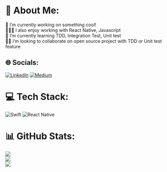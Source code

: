 # 💫 About Me:
🔭 I’m currently working on something cool!<br>👨🏻‍💻 I also enjoy working with React Native, Javascript<br>🌱 I’m currently learning TDD, Integration Test, Unit test<br>👯‍♂️ I’m looking to collaborate on open source project with TDD or Unit test feature


## 🌐 Socials:
[![LinkedIn](https://img.shields.io/badge/LinkedIn-%230077B5.svg?logo=linkedin&logoColor=white)](https://linkedin.com/in/ilhan-sari) [![Medium](https://img.shields.io/badge/Medium-12100E?logo=medium&logoColor=white)](https://medium.com/@ilhansari) 

# 💻 Tech Stack:
![Swift](https://img.shields.io/badge/swift-F54A2A?style=for-the-badge&logo=swift&logoColor=white) ![React Native](https://img.shields.io/badge/react_native-%2320232a.svg?style=for-the-badge&logo=react&logoColor=%2361DAFB)
# 📊 GitHub Stats:
![](https://github-readme-stats.vercel.app/api?username=Ilhansari&theme=dark&hide_border=false&include_all_commits=false&count_private=false)<br/>
![](https://github-readme-streak-stats.herokuapp.com/?user=Ilhansari&theme=dark&hide_border=false)<br/>
![](https://github-readme-stats.vercel.app/api/top-langs/?username=Ilhansari&theme=dark&hide_border=false&include_all_commits=false&count_private=false&layout=compact)
